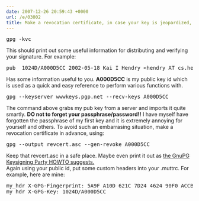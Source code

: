 ```yaml
---
date: 2007-12-26 20:59:43 +0000
url: /e/03002
title: Make a revocation certificate, in case your key is jeopardized, like your forgot your passphrase :)
---
```


<html>
<pre>
gpg -kvc
</pre>
<p>This should print out some useful information for distributing and verifying your signature.
For example:
</p>
<pre>
pub  1024D/A000D5CC 2002-05-18 Kai I Hendry &lt;hendry AT cs.helsinki.fi&gt;
</pre>
<p>Has some information useful to you. <strong>A000D5CC</strong> is my public
key id which is used as a quick and easy reference to perform various functions
with.</p>
<pre>
gpg --keyserver wwwkeys.pgp.net --recv-keys A000D5CC
</pre>
<p>The command above grabs my pub key from a server and imports it quite
smartly. <strong>DO not to forget your passphrase/password!!</strong> I have
myself have forgotten the passphrase of my first key and it is extremely
annoying for yourself and others. To avoid such an embarrasing situation, make
a revocation certificate in advance, using: </p>
<pre>
gpg --output revcert.asc --gen-revoke A000D5CC
</pre>
<p>Keep that revcert.asc in a safe place. Maybe even print it out as <a
href="http://www.cryptnet.net/fdp/crypto/gpg-party.html">the GnuPG Keysigning
Party HOWTO suggests.</a> <br/>Again using your public id, put some custom headers
into your .muttrc. For example, here are mine:</p>
<pre>
my_hdr X-GPG-Fingerprint: 5A9F A10D 621C 7D24 4624 90F0 ACCB 71F0 A000 D5CC
my_hdr X-GPG-Key: 1024D/A000D5CC
</pre>
</html>

